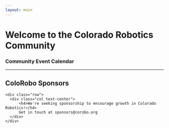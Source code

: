 ```yaml
---
layout: main
---
```


<div class="row page-title">
  <div class="col-12">
    <h1>Welcome to the Colorado Robotics Community</h1>
  </div>
</div>

<div class="row pt-5 pb-5">
  <div id="cal-box" class="col text-center border box px-3 pt-3 pb-4 mx-4">
    <h3>Community Event Calendar</h3>
    <div id="community-calendar" class="container-fluid"></div>
  </div>
</div>

<hr/>

<div class="row">
  <div class="col">
    <h2 class="text-center">ColoRobo Sponsors</h2>

    <div class="row">
      <div class="col text-center">
          <h4>We're seeking sponsorship to encourage growth in Colorado Robotics!</h4>
          Get in touch at sponsors@corobo.org
      </div>
    </div>
  </div>
</div>

<script src="/main.js"></script>
<script>
  colorobo.core.init();
</script>
